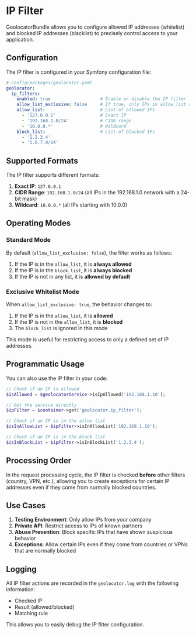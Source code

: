 # IP Filter

GeolocatorBundle allows you to configure allowed IP addresses (whitelist) and blocked IP addresses (blacklist) to precisely control access to your application.

## Configuration

The IP filter is configured in your Symfony configuration file:

```yaml
# config/packages/geolocator.yaml
geolocator:
  ip_filters:
    enabled: true                   # Enable or disable the IP filter
    allow_list_exclusive: false     # If true, only IPs in allow_list are allowed
    allow_list:                     # List of allowed IPs
      - '127.0.0.1'                 # Exact IP
      - '192.168.1.0/24'            # CIDR range
      - '10.0.0.*'                  # Wildcard
    block_list:                     # List of blocked IPs
      - '1.2.3.4'
      - '5.6.7.0/24'
```

## Supported Formats

The IP filter supports different formats:

1. **Exact IP**: `127.0.0.1`
2. **CIDR Range**: `192.168.1.0/24` (all IPs in the 192.168.1.0 network with a 24-bit mask)
3. **Wildcard**: `10.0.0.*` (all IPs starting with 10.0.0)

## Operating Modes

### Standard Mode

By default (`allow_list_exclusive: false`), the filter works as follows:

1. If the IP is in the `allow_list`, it is **always allowed**
2. If the IP is in the `block_list`, it is **always blocked**
3. If the IP is not in any list, it is **allowed by default**

### Exclusive Whitelist Mode

When `allow_list_exclusive: true`, the behavior changes to:

1. If the IP is in the `allow_list`, it is **allowed**
2. If the IP is not in the `allow_list`, it is **blocked**
3. The `block_list` is ignored in this mode

This mode is useful for restricting access to only a defined set of IP addresses.

## Programmatic Usage

You can also use the IP filter in your code:

```php
// Check if an IP is allowed
$isAllowed = $geolocatorService->isIpAllowed('192.168.1.10');

// Get the service directly
$ipFilter = $container->get('geolocator.ip_filter');

// Check if an IP is in the allow list
$isInAllowList = $ipFilter->isInAllowList('192.168.1.10');

// Check if an IP is in the block list
$isInBlockList = $ipFilter->isInBlockList('1.2.3.4');
```

## Processing Order

In the request processing cycle, the IP filter is checked **before** other filters (country, VPN, etc.), allowing you to create exceptions for certain IP addresses even if they come from normally blocked countries.

## Use Cases

1. **Testing Environment**: Only allow IPs from your company
2. **Private API**: Restrict access to IPs of known partners
3. **Abuse Prevention**: Block specific IPs that have shown suspicious behavior
4. **Exceptions**: Allow certain IPs even if they come from countries or VPNs that are normally blocked

## Logging

All IP filter actions are recorded in the `geolocator.log` with the following information:
- Checked IP
- Result (allowed/blocked)
- Matching rule

This allows you to easily debug the IP filter configuration.
